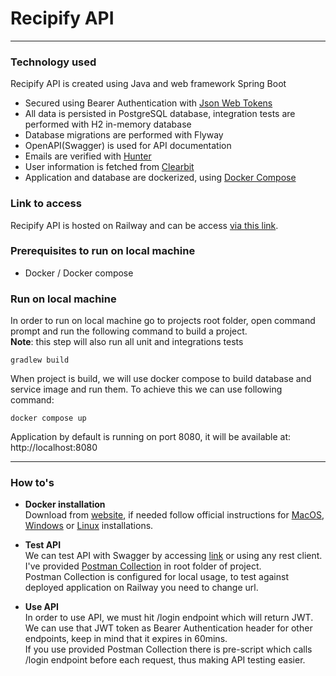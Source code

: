 # Recipify API
<hr/>

### Technology used
Recipify API is created using Java and web framework Spring Boot
- Secured using Bearer Authentication with [Json Web Tokens](https://jwt.io/)
- All data is persisted in PostgreSQL database, integration tests are performed with H2 in-memory database
- Database migrations are performed with Flyway
- OpenAPI(Swagger) is used for API documentation
- Emails are verified with [Hunter](https://hunter.io/)
- User information is fetched from [Clearbit](https://clearbit.com/)
- Application and database are dockerized, using [Docker Compose](https://docs.docker.com/compose/)


### Link to access
Recipify API is hosted on Railway and can be access [via this link](https://recipify-production.up.railway.app/). <br>


### Prerequisites to run on local machine
- Docker / Docker compose


### Run on local machine
In order to run on local machine go to projects root folder, open command prompt and run the following command to build a project. <br>
**Note**: this step will also run all unit and integrations tests
```shell
gradlew build
```

When project is build, we will use docker compose to build database and service image and run them. 
To achieve this we can use following command:
```shell
docker compose up
```
Application by default is running on port 8080, it will be available at:
http://localhost:8080


<hr/>

### How to's

- <b>Docker installation</b> <br>
Download from [website](https://www.docker.com/), if needed follow official instructions for 
[MacOS](https://docs.docker.com/desktop/install/mac-install/), 
[Windows](https://docs.docker.com/desktop/install/windows-install/) 
or [Linux](https://docs.docker.com/desktop/install/linux-install/) installations.


- <b>Test API</b> <br>
  We can test API with Swagger by accessing [link](https://recipify-production.up.railway.app/) or using any rest client. I've provided [Postman Collection](https://github.com/apelan/recipify/blob/main/Recipify%20Collection.postman_collection.json) in root folder of project.<br> 
Postman Collection is configured for local usage, to test against deployed application on Railway you need to change url. <br>

- <b>Use API</b> <br>
  In order to use API, we must hit /login endpoint which will return JWT. <br>
  We can use that JWT token as Bearer Authentication header for other endpoints, keep in mind that it expires in 60mins. <br>
  If you use provided Postman Collection there is pre-script which calls /login endpoint before each request, thus making API testing easier.
